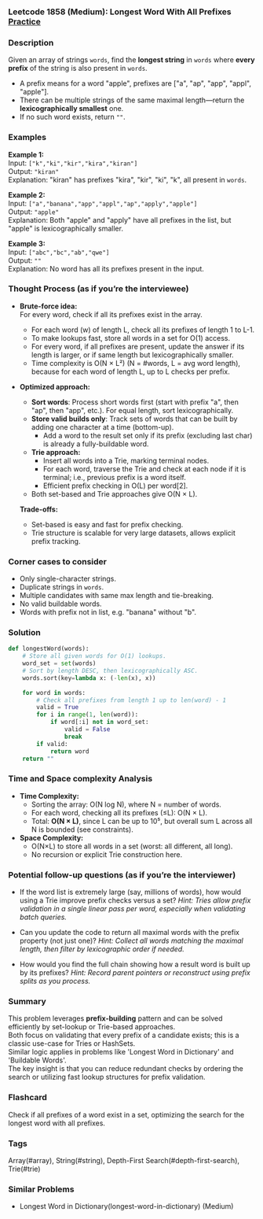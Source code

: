 ### Leetcode 1858 (Medium): Longest Word With All Prefixes [Practice](https://leetcode.com/problems/longest-word-with-all-prefixes)

### Description  
Given an array of strings `words`, find the **longest string** in `words` where **every prefix** of the string is also present in `words`.  
- A prefix means for a word "apple", prefixes are ["a", "ap", "app", "appl", "apple"].
- There can be multiple strings of the same maximal length—return the **lexicographically smallest** one.
- If no such word exists, return `""`.

### Examples  

**Example 1:**  
Input: `["k","ki","kir","kira","kiran"]`  
Output: `"kiran"`  
Explanation: "kiran" has prefixes "kira", "kir", "ki", "k", all present in `words`.

**Example 2:**  
Input: `["a","banana","app","appl","ap","apply","apple"]`  
Output: `"apple"`  
Explanation: Both "apple" and "apply" have all prefixes in the list, but "apple" is lexicographically smaller.

**Example 3:**  
Input: `["abc","bc","ab","qwe"]`  
Output: `""`  
Explanation: No word has all its prefixes present in the input.


### Thought Process (as if you’re the interviewee)
- **Brute-force idea:**  
  For every word, check if all its prefixes exist in the array.  
  - For each word \(w\) of length L, check all its prefixes of length 1 to L-1.
  - To make lookups fast, store all words in a set for O(1) access.
  - For every word, if all prefixes are present, update the answer if its length is larger, or if same length but lexicographically smaller.
  - Time complexity is O(N × L²) (N = #words, L = avg word length), because for each word of length L, up to L checks per prefix.

- **Optimized approach:**  
  - **Sort words**: Process short words first (start with prefix "a", then "ap", then "app", etc.). For equal length, sort lexicographically.
  - **Store valid builds only**: Track sets of words that can be built by adding one character at a time (bottom-up).
    - Add a word to the result set only if its prefix (excluding last char) is already a fully-buildable word.
  - **Trie approach:**  
    - Insert all words into a Trie, marking terminal nodes.
    - For each word, traverse the Trie and check at each node if it is terminal; i.e., previous prefix is a word itself.
    - Efficient prefix checking in O(L) per word[2].
  - Both set-based and Trie approaches give O(N × L).

  **Trade-offs:**  
  - Set-based is easy and fast for prefix checking.
  - Trie structure is scalable for very large datasets, allows explicit prefix tracking.

### Corner cases to consider  
- Only single-character strings.
- Duplicate strings in `words`.
- Multiple candidates with same max length and tie-breaking.
- No valid buildable words.
- Words with prefix not in list, e.g. "banana" without "b".

### Solution

```python
def longestWord(words):
    # Store all given words for O(1) lookups.
    word_set = set(words)
    # Sort by length DESC, then lexicographically ASC.
    words.sort(key=lambda x: (-len(x), x))
    
    for word in words:
        # Check all prefixes from length 1 up to len(word) - 1
        valid = True
        for i in range(1, len(word)):
            if word[:i] not in word_set:
                valid = False
                break
        if valid:
            return word
    return ""
```

### Time and Space complexity Analysis  

- **Time Complexity:**  
  - Sorting the array: O(N log N), where N = number of words.
  - For each word, checking all its prefixes (≤L): O(N × L).
  - Total: **O(N × L)**, since L can be up to 10⁵, but overall sum L across all N is bounded (see constraints).
- **Space Complexity:**  
  - O(N×L) to store all words in a set (worst: all different, all long).
  - No recursion or explicit Trie construction here.

### Potential follow-up questions (as if you’re the interviewer)

- If the word list is extremely large (say, millions of words), how would using a Trie improve prefix checks versus a set?
  *Hint: Tries allow prefix validation in a single linear pass per word, especially when validating batch queries.*

- Can you update the code to return all maximal words with the prefix property (not just one)?
  *Hint: Collect all words matching the maximal length, then filter by lexicographic order if needed.*

- How would you find the full chain showing how a result word is built up by its prefixes?
  *Hint: Record parent pointers or reconstruct using prefix splits as you process.*

### Summary
This problem leverages **prefix-building** pattern and can be solved efficiently by set-lookup or Trie-based approaches.  
Both focus on validating that every prefix of a candidate exists; this is a classic use-case for Tries or HashSets.  
Similar logic applies in problems like 'Longest Word in Dictionary' and 'Buildable Words'.  
The key insight is that you can reduce redundant checks by ordering the search or utilizing fast lookup structures for prefix validation.


### Flashcard
Check if all prefixes of a word exist in a set, optimizing the search for the longest word with all prefixes.

### Tags
Array(#array), String(#string), Depth-First Search(#depth-first-search), Trie(#trie)

### Similar Problems
- Longest Word in Dictionary(longest-word-in-dictionary) (Medium)